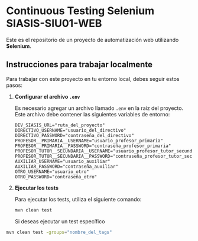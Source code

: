 # Continuous Testing Selenium SIASIS-SIU01-WEB

Este es el repositorio de un proyecto de automatización web utilizando **Selenium**.

## Instrucciones para trabajar localmente

Para trabajar con este proyecto en tu entorno local, debes seguir estos pasos:

1. **Configurar el archivo `.env`**

   Es necesario agregar un archivo llamado `.env` en la raíz del proyecto. Este archivo debe contener las siguientes variables de entorno:

   ```env
   DEV_SIASIS_URL="ruta_del_proyecto"
   DIRECTIVO_USERNAME="usuario_del_directivo"
   DIRECTIVO_PASSWORD="contraseña_del_directivo"
   PROFESOR__PRIMARIA__USERNAME="usuario_profesor_primaria"
   PROFESOR__PRIMARIA__PASSWORD="contraseña_profesor_primaria"
   PROFESOR_TUTOR__SECUNDARIA__USERNAME="usuario_profesor_tutor_secundaria"
   PROFESOR_TUTOR__SECUNDARIA__PASSWORD="contraseña_profesor_tutor_secundaria"
   AUXILIAR_USERNAME="usuario_auxiliar"
   AUXILIAR_PASSWORD="contraseña_auxiliar"
   OTRO_USERNAME="usuario_otro"
   OTRO_PASSWORD="contraseña_otro"

2. **Ejecutar los tests**

   Para ejecutar los tests, utiliza el siguiente comando:

   ```bash
   mvn clean test
   ```

   Si deseas ejecutar un test específico

  ```bash
  mvn clean test -groups="nombre_del_tags"

